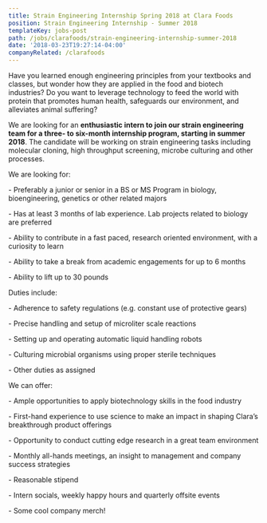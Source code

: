 ```yaml
---
title: Strain Engineering Internship Spring 2018 at Clara Foods
position: Strain Engineering Internship - Summer 2018
templateKey: jobs-post
path: /jobs/clarafoods/strain-engineering-internship-summer-2018
date: '2018-03-23T19:27:14-04:00'
companyRelated: /clarafoods
---
```

Have you learned enough engineering principles from your textbooks and classes, but wonder how they are applied in the food and biotech industries? Do you want to leverage technology to feed the world with protein that promotes human health, safeguards our environment, and alleviates animal suffering?

We are looking for an **enthusiastic intern to join our strain engineering team for a three- to six-month internship program, starting in summer 2018**. The candidate will be working on strain engineering tasks including molecular cloning, high throughput screening, microbe culturing and other processes.

We are looking for:

\- Preferably a junior or senior in a BS or MS Program in biology, bioengineering, genetics or other related majors

\- Has at least 3 months of lab experience. Lab projects related to biology are preferred

\- Ability to contribute in a fast paced, research oriented environment, with a curiosity to learn

\- Ability to take a break from academic engagements for up to 6 months

\- Ability to lift up to 30 pounds

Duties include:

\- Adherence to safety regulations (e.g. constant use of protective gears)

\- Precise handling and setup of microliter scale reactions

\- Setting up and operating automatic liquid handling robots

\- Culturing microbial organisms using proper sterile techniques

\- Other duties as assigned

We can offer:

\- Ample opportunities to apply biotechnology skills in the food industry

\- First-hand experience to use science to make an impact in shaping Clara’s breakthrough product offerings

\- Opportunity to conduct cutting edge research in a great team environment

\- Monthly all-hands meetings, an insight to management and company success strategies

\- Reasonable stipend

\- Intern socials, weekly happy hours and quarterly offsite events

\- Some cool company merch!
